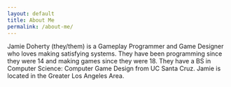 ```yaml
---
layout: default
title: About Me
permalink: /about-me/
---
```


Jamie Doherty (they/them) is a Gameplay Programmer and Game Designer who loves making satisfying systems. They have been programming since they were 14 and making games since they were 18. They have a BS in Computer Science: Computer Game Design from UC Santa Cruz. Jamie is located in the Greater Los Angeles Area.
